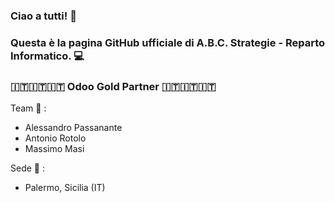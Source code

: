 ### Ciao a tutti! 👋
### Questa è la pagina GitHub ufficiale di A.B.C. Strategie - Reparto Informatico. :computer:
### :it::it::it: Odoo Gold Partner :it::it::it:

Team :busts_in_silhouette: :
- Alessandro Passanante 
- Antonio Rotolo 
- Massimo Masi 

Sede :office: :
- Palermo, Sicilia (IT) 




<!--
**ABC-Strategie-GitHub/ABC-Strategie-GitHub** is a ✨ _special_ ✨ repository because its `README.md` (this file) appears on your GitHub profile.

Here are some ideas to get you started:

- 🔭 I’m currently working on ...
- 🌱 I’m currently learning ...
- 👯 I’m looking to collaborate on ...
- 🤔 I’m looking for help with ...
- 💬 Ask me about ...
- 📫 How to reach me: ...
- 😄 Pronouns: ...
- ⚡ Fun fact: ...
-->
